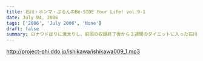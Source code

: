 ```yaml
---
title: 石川・ホンマ・ぶるんのBe-SIDE Your Life! vol.9-1
date: July 04, 2006
tags: ['2006', 'July 2006', 'None']
draft: false
summary: ロナウドばりに激太りし、前回の収録終了後から３週間のダイエットに入った石川。はたして１週間で、その成果は？食べたい物を満足に食べられない石川のイライラの標的は、番組をサボってドイツにW杯を観に行ったディレクター生江に!!ドイツに生(?)電話を敢行!!
---
```


http://project-phi.ddo.jp/ishikawa/ishikawa009_1.mp3
